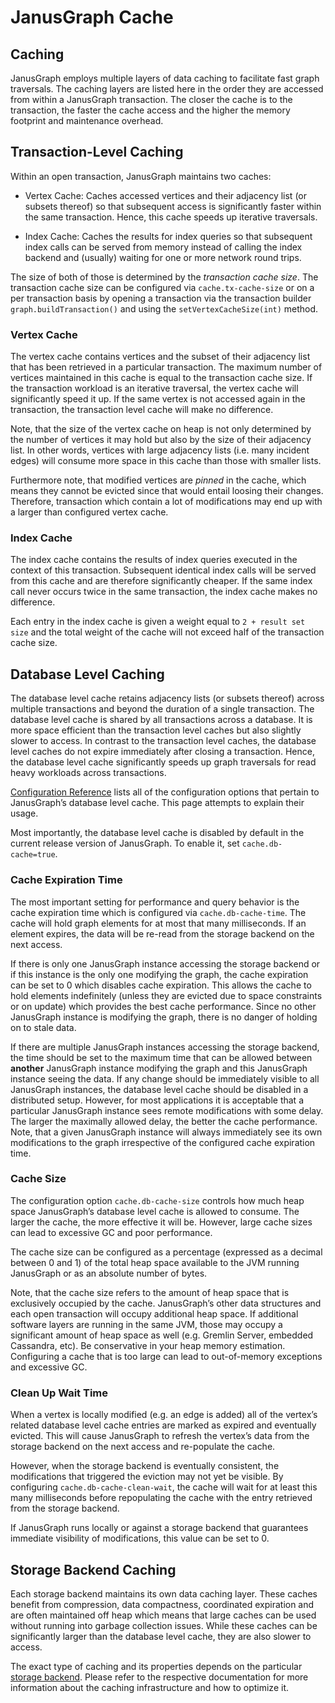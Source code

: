 # JanusGraph Cache
## Caching

JanusGraph employs multiple layers of data caching to facilitate fast
graph traversals. The caching layers are listed here in the order they
are accessed from within a JanusGraph transaction. The closer the cache
is to the transaction, the faster the cache access and the higher the
memory footprint and maintenance overhead.

## Transaction-Level Caching

Within an open transaction, JanusGraph maintains two caches:

-   Vertex Cache: Caches accessed vertices and their adjacency list (or
    subsets thereof) so that subsequent access is significantly faster
    within the same transaction. Hence, this cache speeds up iterative
    traversals.

-   Index Cache: Caches the results for index queries so that subsequent
    index calls can be served from memory instead of calling the index
    backend and (usually) waiting for one or more network round trips.

The size of both of those is determined by the *transaction cache size*.
The transaction cache size can be configured via `cache.tx-cache-size`
or on a per transaction basis by opening a transaction via the
transaction builder `graph.buildTransaction()` and using the
`setVertexCacheSize(int)` method.

### Vertex Cache

The vertex cache contains vertices and the subset of their adjacency
list that has been retrieved in a particular transaction. The maximum
number of vertices maintained in this cache is equal to the transaction
cache size. If the transaction workload is an iterative traversal, the
vertex cache will significantly speed it up. If the same vertex is not
accessed again in the transaction, the transaction level cache will make
no difference.

Note, that the size of the vertex cache on heap is not only determined
by the number of vertices it may hold but also by the size of their
adjacency list. In other words, vertices with large adjacency lists
(i.e. many incident edges) will consume more space in this cache than
those with smaller lists.

Furthermore note, that modified vertices are *pinned* in the cache,
which means they cannot be evicted since that would entail loosing their
changes. Therefore, transaction which contain a lot of modifications may
end up with a larger than configured vertex cache.

### Index Cache

The index cache contains the results of index queries executed in the
context of this transaction. Subsequent identical index calls will be
served from this cache and are therefore significantly cheaper. If the
same index call never occurs twice in the same transaction, the index
cache makes no difference.

Each entry in the index cache is given a weight equal to
`2 + result set size` and the total weight of the cache will not exceed
half of the transaction cache size.

## Database Level Caching

The database level cache retains adjacency lists (or subsets thereof)
across multiple transactions and beyond the duration of a single
transaction. The database level cache is shared by all transactions
across a database. It is more space efficient than the transaction level
caches but also slightly slower to access. In contrast to the
transaction level caches, the database level caches do not expire
immediately after closing a transaction. Hence, the database level cache
significantly speeds up graph traversals for read heavy workloads across
transactions.

[Configuration Reference](configuration-reference.md) lists all of the configuration
options that pertain to JanusGraph’s database level cache. This page
attempts to explain their usage.

Most importantly, the database level cache is disabled by default in the
current release version of JanusGraph. To enable it, set
`cache.db-cache=true`.

### Cache Expiration Time

The most important setting for performance and query behavior is the
cache expiration time which is configured via `cache.db-cache-time`. The
cache will hold graph elements for at most that many milliseconds. If an
element expires, the data will be re-read from the storage backend on
the next access.

If there is only one JanusGraph instance accessing the storage backend
or if this instance is the only one modifying the graph, the cache
expiration can be set to 0 which disables cache expiration. This allows
the cache to hold elements indefinitely (unless they are evicted due to
space constraints or on update) which provides the best cache
performance. Since no other JanusGraph instance is modifying the graph,
there is no danger of holding on to stale data.

If there are multiple JanusGraph instances accessing the storage
backend, the time should be set to the maximum time that can be allowed
between **another** JanusGraph instance modifying the graph and this
JanusGraph instance seeing the data. If any change should be immediately
visible to all JanusGraph instances, the database level cache should be
disabled in a distributed setup. However, for most applications it is
acceptable that a particular JanusGraph instance sees remote
modifications with some delay. The larger the maximally allowed delay,
the better the cache performance. Note, that a given JanusGraph instance
will always immediately see its own modifications to the graph
irrespective of the configured cache expiration time.

### Cache Size

The configuration option `cache.db-cache-size` controls how much heap
space JanusGraph’s database level cache is allowed to consume. The
larger the cache, the more effective it will be. However, large cache
sizes can lead to excessive GC and poor performance.

The cache size can be configured as a percentage (expressed as a decimal
between 0 and 1) of the total heap space available to the JVM running
JanusGraph or as an absolute number of bytes.

Note, that the cache size refers to the amount of heap space that is
exclusively occupied by the cache. JanusGraph’s other data structures
and each open transaction will occupy additional heap space. If
additional software layers are running in the same JVM, those may occupy
a significant amount of heap space as well (e.g. Gremlin Server,
embedded Cassandra, etc). Be conservative in your heap memory
estimation. Configuring a cache that is too large can lead to
out-of-memory exceptions and excessive GC.

### Clean Up Wait Time

When a vertex is locally modified (e.g. an edge is added) all of the
vertex’s related database level cache entries are marked as expired and
eventually evicted. This will cause JanusGraph to refresh the vertex’s
data from the storage backend on the next access and re-populate the
cache.

However, when the storage backend is eventually consistent, the
modifications that triggered the eviction may not yet be visible. By
configuring `cache.db-cache-clean-wait`, the cache will wait for at
least this many milliseconds before repopulating the cache with the
entry retrieved from the storage backend.

If JanusGraph runs locally or against a storage backend that guarantees
immediate visibility of modifications, this value can be set to 0.

## Storage Backend Caching

Each storage backend maintains its own data caching layer. These caches
benefit from compression, data compactness, coordinated expiration and
are often maintained off heap which means that large caches can be used
without running into garbage collection issues. While these caches can
be significantly larger than the database level cache, they are also
slower to access.

The exact type of caching and its properties depends on the particular
[storage backend](../storage-backend/index.md). Please refer to the respective
documentation for more information about the caching infrastructure and
how to optimize it.
